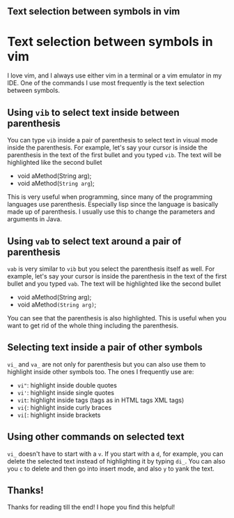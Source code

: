 ## Text selection between symbols in vim

# Text selection between symbols in vim
I love vim, and I always use either vim in a terminal or a vim emulator in my IDE. One of the commands I use most frequently is the text selection between symbols.

## Using `vib` to select text inside between parenthesis
You can type `vib` inside a pair of parenthesis to select text in visual mode inside the parenthesis. For example, let's say your cursor is inside the parenthesis in the text of the first bullet and you typed `vib`. The text will be highlighted like the second bullet
- void aMethod(String arg);
- void aMethod(`String arg`);

This is very useful when programming, since many of the programming languages use parenthesis. Especially lisp since the language is basically made up of parenthesis. I usually use this to change the parameters and arguments in Java. 

## Using `vab` to select text around a pair of parenthesis
`vab` is very similar to `vib` but you select the parenthesis itself as well. For example, let's say your cursor is inside the parenthesis in the text of the first bullet and you typed `vab`. The text will be highlighted like the second bullet
- void aMethod(String arg);
- void aMethod`(String arg)`;

You can see that the parenthesis is also highlighted. This is useful when you want to get rid of the whole thing including the parenthesis.

## Selecting text inside a pair of other symbols
`vi_` and `va_` are not only for parenthesis but you can also use them to highlight inside other symbols too. The ones I frequently use are:
- `vi"`: highlight inside double quotes
- `vi'`: highlight inside single quotes
- `vit`: highlight inside tags (tags as in HTML tags XML tags)
- `vi{`: highlight inside curly braces
- `vi[`: highlight inside brackets

## Using other commands on selected text
`vi_` doesn't have to start with a `v`. If you start with a `d`, for example, you can delete the selected text instead of highlighting it by typing `di_`. You can also you `c` to delete and then go into insert mode, and also `y` to yank the text.

## Thanks!
Thanks for reading till the end! I hope you find this helpful!
